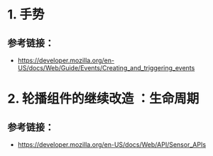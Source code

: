 # 1. 手势
## 参考链接：
* <https://developer.mozilla.org/en-US/docs/Web/Guide/Events/Creating_and_triggering_events>

# 2. 轮播组件的继续改造 ：生命周期
## 参考链接：
* <https://developer.mozilla.org/en-US/docs/Web/API/Sensor_APIs>
